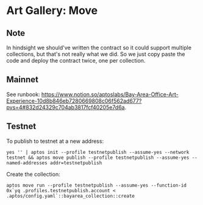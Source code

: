 # Art Gallery: Move

## Note
In hindsight we should've written the contract so it could support multiple collections, but that's not really what we did. So we just copy paste the code and deploy the contract twice, one per collection.

## Mainnet
See runbook: https://www.notion.so/aptoslabs/Bay-Area-Office-Art-Experience-10d8b846eb7280669808c06f562ad677?pvs=4#832d24329c704ab3817fcf40205e7d6a.

## Testnet
To publish to testnet at a new address:
```
yes '' | aptos init --profile testnetpublish --assume-yes --network testnet && aptos move publish --profile testnetpublish --assume-yes --named-addresses addr=testnetpublish
```

Create the collection:
```
aptos move run --profile testnetpublish --assume-yes --function-id 0x`yq .profiles.testnetpublish.account < .aptos/config.yaml`::bayarea_collection::create
```
